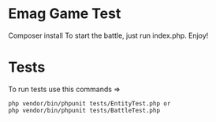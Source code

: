 # Emag Game Test
Composer install
To start the battle, just run index.php. Enjoy!

# Tests

To run tests use this commands =>
```
php vendor/bin/phpunit tests/EntityTest.php or
php vendor/bin/phpunit tests/BattleTest.php
```
